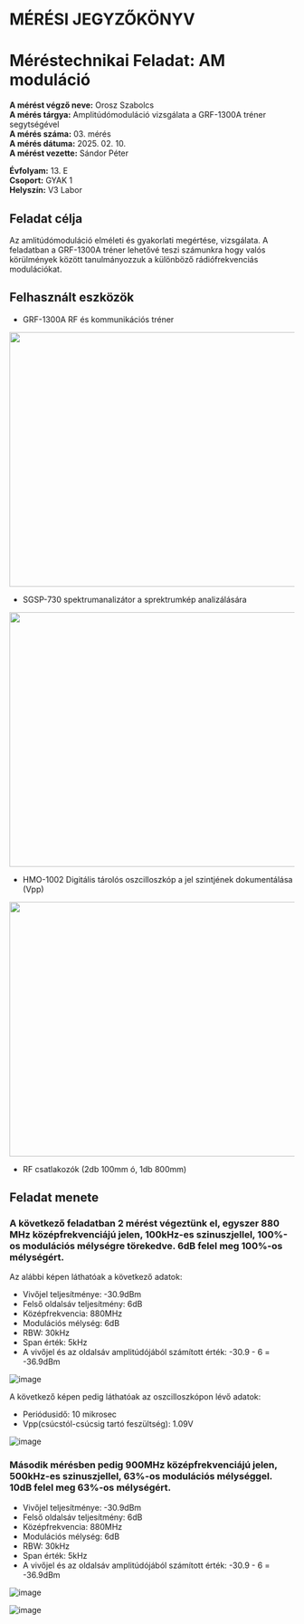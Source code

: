 # MÉRÉSI JEGYZŐKÖNYV   
# Méréstechnikai Feladat: AM moduláció     

**A mérést végző neve:** Orosz Szabolcs  
**A mérés tárgya:**   Amplitúdómoduláció vizsgálata a GRF-1300A tréner segytségével   
**A mérés száma:** 03. mérés    
**A mérés dátuma:** 2025. 02. 10.    
**A mérést vezette:** Sándor Péter    

**Évfolyam:** 13. E  
**Csoport:** GYAK 1   
**Helyszín:** V3 Labor  

## Feladat célja  
Az amlitúdómoduláció elméleti és gyakorlati megértése, vizsgálata. A feladatban a GRF-1300A tréner lehetővé teszi számunkra hogy valós körülmények között tanulmányozzuk a különböző rádiófrekvenciás modulációkat.   

## Felhasznált eszközök  

- GRF-1300A RF és kommunikációs tréner   
<img src="https://github.com/user-attachments/assets/5e5bd55e-ed30-420f-baea-2ec80518b9e6" width="700" height="450">  

- SGSP-730 spektrumanalizátor a sprektrumkép analizálására  
<img src="https://github.com/user-attachments/assets/5ab7d7a6-8a7a-4621-bd9f-c9256793a1e0" width="700" height="450">   

- HMO-1002 Digitális tárolós oszcilloszkóp a jel szintjének dokumentálása (Vpp)
<img src="https://github.com/user-attachments/assets/96c4bf16-b858-4524-9d90-8d6bdc9318f2" width="700" height="450">  


- RF csatlakozók  (2db 100mm ó, 1db 800mm)   

## Feladat menete  

### A következő feladatban 2 mérést végeztünk el, egyszer 880 MHz középfrekvenciájú  jelen, 100kHz-es szinuszjellel, 100%-os modulációs mélységre törekedve. 6dB felel meg 100%-os mélységért.  

Az alábbi képen láthatóak a következő adatok:  
- Vivőjel teljesítménye: -30.9dBm
- Felső oldalsáv teljesítmény: 6dB  
- Középfrekvencia: 880MHz  
- Modulációs mélység: 6dB  
- RBW: 30kHz  
- Span érték:  5kHz  
- A vivőjel és az oldalsáv amplitúdójából számított érték: -30.9 - 6 = -36.9dBm  
  
![image](https://github.com/user-attachments/assets/dbc2d7ed-68a6-4849-90f7-9cc1bc9cdc7f)

A következő képen pedig láthatóak az oszcilloszkópon lévő adatok:  
- Periódusidő: 10 mikrosec
- Vpp(csúcstól-csúcsig tartó feszültség): 1.09V

![image](https://github.com/user-attachments/assets/f3a5c298-fec0-4652-ac60-a02f196d5a73)  

### Második mérésben pedig 900MHz középfrekvenciájú jelen, 500kHz-es szinuszjellel, 63%-os modulációs mélységgel. 10dB felel meg 63%-os mélységért.  

- Vivőjel teljesítménye: -30.9dBm
- Felső oldalsáv teljesítmény: 6dB  
- Középfrekvencia: 880MHz  
- Modulációs mélység: 6dB  
- RBW: 30kHz  
- Span érték:  5kHz  
- A vivőjel és az oldalsáv amplitúdójából számított érték: -30.9 - 6 = -36.9dBm

![image](https://github.com/user-attachments/assets/ee175e84-51e4-42d0-8d27-26bbd9884757)


![image](https://github.com/user-attachments/assets/6ae2dd2a-bd82-4988-9626-b09ff129953b)











